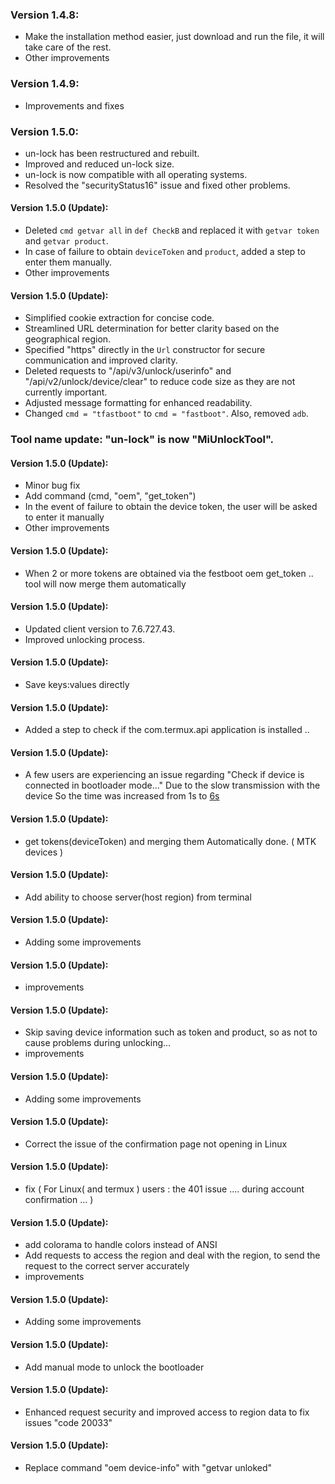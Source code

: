 ### Version 1.4.8:

- Make the installation method easier, just download and run the file, it will take care of the rest.
- Other improvements

### Version 1.4.9:

- Improvements and fixes

### Version 1.5.0:

- un-lock has been restructured and rebuilt.
- Improved and reduced un-lock size.
- un-lock is now compatible with all operating systems.
- Resolved the "securityStatus16" issue and fixed other problems.

#### Version 1.5.0 (Update):
- Deleted `cmd getvar all` in `def CheckB` and replaced it with `getvar token` and `getvar product`.
- In case of failure to obtain `deviceToken` and `product`, added a step to enter them manually.
- Other improvements

#### Version 1.5.0 (Update):
- Simplified cookie extraction for concise code.
- Streamlined URL determination for better clarity based on the geographical region.
- Specified "https" directly in the `Url` constructor for secure communication and improved clarity.
- Deleted requests to "/api/v3/unlock/userinfo" and "/api/v2/unlock/device/clear" to reduce code size as they are not currently important.
- Adjusted message formatting for enhanced readability.
- Changed `cmd = "tfastboot"` to `cmd = "fastboot"`. Also, removed `adb`.

### Tool name update: "un-lock" is now "MiUnlockTool".

#### Version 1.5.0 (Update):
- Minor bug fix
- Add command (cmd, "oem", "get_token")
- In the event of failure to obtain the device token, the user will be asked to enter it manually
- Other improvements

#### Version 1.5.0 (Update):
- When 2 or more tokens are obtained via the festboot oem get_token ..
tool will now merge them automatically

#### Version 1.5.0 (Update):
- Updated client version to 7.6.727.43.
- Improved unlocking process.

#### Version 1.5.0 (Update):
- Save keys:values ​​directly

#### Version 1.5.0 (Update):
- Added a step to check if the com.termux.api application is installed ..

#### Version 1.5.0 (Update):
- A few users are experiencing an issue regarding "Check if device is connected in bootloader mode..."
Due to the slow transmission with the device
So the time was increased from 1s to [6s](https://github.com/offici5l/MiUnlockTool/blob/main/MiUnlockTool.py#L112)

#### Version 1.5.0 (Update):
- get tokens(deviceToken) and merging them Automatically done. ( MTK devices )

#### Version 1.5.0 (Update):
- Add ability to choose server(host region) from terminal

#### Version 1.5.0 (Update):
- Adding some improvements

#### Version 1.5.0 (Update):
- improvements

#### Version 1.5.0 (Update):
- Skip saving device information such as token and product, so as not to cause problems during unlocking...
- improvements

#### Version 1.5.0 (Update):
- Adding some improvements

#### Version 1.5.0 (Update):
- Correct the issue of the confirmation page not opening in Linux

#### Version 1.5.0 (Update):
- fix ( For Linux( and termux ) users : the 401 issue .... during account confirmation ... )

#### Version 1.5.0 (Update):
- add colorama to handle colors instead of ANSI
- Add requests to access the region and deal with the region, to send the request to the correct server accurately
- improvements

#### Version 1.5.0 (Update):
- Adding some improvements

#### Version 1.5.0 (Update):
- Add manual mode to unlock the bootloader

#### Version 1.5.0 (Update):
- Enhanced request security and improved access to region data to fix issues "code 20033"

#### Version 1.5.0 (Update):
- Replace command "oem device-info" with "getvar unloked"
